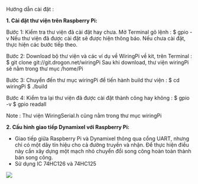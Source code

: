 Hướng dẫn cài đặt :

**1. Cài đặt thư viện trên Raspberry Pi:**

Bước 1: Kiểm tra thư viện đã cài đặt hay chưa. Mở Terminal gõ lệnh :
	$ gpio -v
Nếu thư viện đã được cài đặt sẽ được hiện thông báo. Nếu chưa cài đặt, thực hiện các bước tiếp theo.

Bước 2: Download bộ thư viện và các ví dụ về WiringPi về kit, trên Terminal :
	$ git clone git://git.drogon.net/wiringPi
Sau khi download, thư viện wiringPi sẽ nằm trong thư mục /home/Pi

Bước 3: Chuyển đến thư mục wiringPi để tiến hành build thư viện :
	$ cd wiringPi
	$ ./build

Bước 4: Kiểm tra lại thư viện đã được cài đặt thành công hay không :
	$ gpio -v
	$ gpio readall

Note : Thư viện WiringSerial.h cũng nằm trong thư mục wiringPi

**2. Cấu hình giao tiếp Dynamixel với Raspberry Pi:**
- Giao tiếp giữa Raspberry Pi và Dynamixel thông qua cổng UART, nhưng chỉ có một dây tín hiệu cho cả đường truyền và nhận.
Để thực hiện điều này cần xây dựng một mạch nhỏ chuyển đổi song công hoàn toàn thành bán song công.
- Sử dụng IC 74HC126 và 74HC125
<img src="https://i.imgur.com/7RktWcv.jpg">